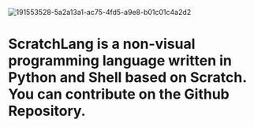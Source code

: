 ![191553528-5a2a13a1-ac75-4fd5-a9e8-b01c01c4a2d2](https://user-images.githubusercontent.com/113939594/199380470-ebd292ae-ae06-415a-85a5-577c99bc3236.png)

# ScratchLang is a non-visual programming language written in Python and Shell based on Scratch. You can contribute on the Github Repository.
